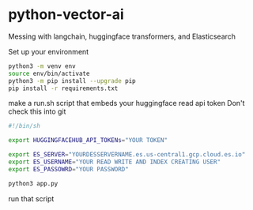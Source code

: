 # python-vector-ai
Messing with langchain, huggingface transformers, and Elasticsearch

Set up your environment

```sh
python3 -m venv env
source env/bin/activate
python3 -m pip install --upgrade pip
pip install -r requirements.txt
```

make a run.sh script that embeds your huggingface read api token
Don't check this into git

```sh
#!/bin/sh

export HUGGINGFACEHUB_API_TOKENs="YOUR TOKEN"

export ES_SERVER="YOURDESSERVERNAME.es.us-central1.gcp.cloud.es.io"
export ES_USERNAME="YOUR READ WRITE AND INDEX CREATING USER"
export ES_PASSOWRD="YOUR PASSWORD"

python3 app.py
```

run that script